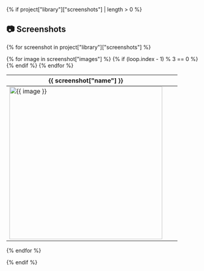 {% if project["library"]["screenshots"] | length > 0 %}

## :camera: Screenshots 

{% for screenshot in project["library"]["screenshots"] %}
<table> 
    <thead>
        <tr><th>{{ screenshot["name"] }}</th><th></th><th></th></tr>
    </thead>
    <tbody>
        <tr>
        {% for image in screenshot["images"] %}
		    {% if (loop.index - 1) % 3 == 0 %}
			</tr><tr>
		    {% endif %}
            <td><img src="{{ image }}" alt="{{ image }}" height="400"></td>
        {% endfor %}
        </tr>
    </tbody>
</table>
{% endfor %}

{% endif %}
